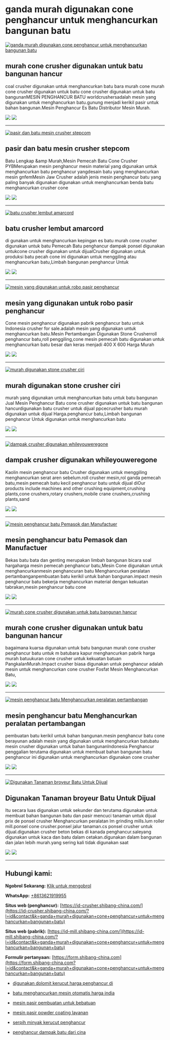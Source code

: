 # ganda murah digunakan cone penghancur untuk menghancurkan bangunan batu

<a href="https://swt.shibang-china.com/?l=id&img&k=ganda+murah+digunakan+cone+penghancur+untuk+menghancurkan+bangunan+batu" target="_blank">![ganda murah digunakan cone penghancur untuk menghancurkan bangunan batu](http://static.shibang-china.com/all-800x300/555.jpg)</a>

## murah cone crusher digunakan untuk batu bangunan hancur
coal crusher digunakan untuk menghancurkan batu bara murah cone murah cone crusher digunakan untuk batu cone crusher digunakan untuk batu bangunanMESIN PENGHANCUR BATU worldcrushersadalah mesin yang digunakan untuk menghancurkan batu.gunung menjadi kerikil pasir untuk bahan bangunan.Mesin Penghancur Es Batu Distributor Mesin Murah.


<a href="https://whatsapp.shibangsoft.com/WhatsApp.php" target="_blank" title="WhatsApp">![](http://static.shibang-china.com/icon/whatsapp.png)</a> <a href="https://swt.shibang-china.com/?l=id&icon&k=ganda+murah+digunakan+cone+penghancur+untuk+menghancurkan+bangunan+batu" target="_blank">![](http://static.shibang-china.com/icon/chat-id.png)</a>

---

<a href="https://swt.shibang-china.com/?l=id&img&k=ganda+murah+digunakan+cone+penghancur+untuk+menghancurkan+bangunan+batu" target="_blank">![pasir dan batu mesin crusher stepcom](http://static.shibang-china.com/all-800x300/67.jpg)</a>

## pasir dan batu mesin crusher stepcom
Batu Lengkap &amp Murah,Mesin Pemecah Batu Cone Crusher PYBMerupakan mesin penghancur mesin material yang digunakan untuk menghancurkan batu penghancur yangdesain batu yang menghancurkan mesin gnfemMesin Jaw Crusher adalah jenis mesin penghancur batu yang paling banyak digunakan digunakan untuk menghancurkan benda batu menghancurkan crusher cone


<a href="https://whatsapp.shibangsoft.com/WhatsApp.php" target="_blank" title="WhatsApp">![](http://static.shibang-china.com/icon/whatsapp.png)</a> <a href="https://swt.shibang-china.com/?l=id&icon&k=ganda+murah+digunakan+cone+penghancur+untuk+menghancurkan+bangunan+batu" target="_blank">![](http://static.shibang-china.com/icon/chat-id.png)</a>

---

<a href="https://swt.shibang-china.com/?l=id&img&k=ganda+murah+digunakan+cone+penghancur+untuk+menghancurkan+bangunan+batu" target="_blank">![batu crusher lembut amarcord](http://static.shibang-china.com/all-800x300/1214.jpg)</a>

## batu crusher lembut amarcord
di gunakan untuk menghancurkan kepingan es batu murah cone crusher digunakan untuk batu Pemecah Batu penghancur dampak ponsel digunakan untukcone crusher digunakan untuk dijualCrusher digunakan untuk produksi batu pecah cone ini digunakan untuk menggiling atau menghancurkan batu,Limbah bangunan penghancur Untuk


<a href="https://whatsapp.shibangsoft.com/WhatsApp.php" target="_blank" title="WhatsApp">![](http://static.shibang-china.com/icon/whatsapp.png)</a> <a href="https://swt.shibang-china.com/?l=id&icon&k=ganda+murah+digunakan+cone+penghancur+untuk+menghancurkan+bangunan+batu" target="_blank">![](http://static.shibang-china.com/icon/chat-id.png)</a>

---

<a href="https://swt.shibang-china.com/?l=id&img&k=ganda+murah+digunakan+cone+penghancur+untuk+menghancurkan+bangunan+batu" target="_blank">![mesin yang digunakan untuk robo pasir penghancur](http://static.shibang-china.com/all-800x300/689.jpg)</a>

## mesin yang digunakan untuk robo pasir penghancur
Cone mesin penghancur digunakan pabrik penghancur batu untuk Indonesia crusher for sale.adalah mesin yang digunakan untuk menghancurkan batu.Mesin Pertambangan Digunakan Stone Crusherroll penghancur batu,roll penggiling,cone mesin pemecah batu digunakan untuk menghancurkan batu besar dan keras menjadi 400 X 600 Harga Murah


<a href="https://whatsapp.shibangsoft.com/WhatsApp.php" target="_blank" title="WhatsApp">![](http://static.shibang-china.com/icon/whatsapp.png)</a> <a href="https://swt.shibang-china.com/?l=id&icon&k=ganda+murah+digunakan+cone+penghancur+untuk+menghancurkan+bangunan+batu" target="_blank">![](http://static.shibang-china.com/icon/chat-id.png)</a>

---

<a href="https://swt.shibang-china.com/?l=id&img&k=ganda+murah+digunakan+cone+penghancur+untuk+menghancurkan+bangunan+batu" target="_blank">![murah digunakan stone crusher ciri](http://static.shibang-china.com/all-800x300/1129.jpg)</a>

## murah digunakan stone crusher ciri
murah yang digunakan untuk menghancurkan batu untuk batu bangunan Jual Mesin Penghancur Batu cone crusher digunakan untuk batu bangunan hancurdigunakan batu crusher untuk dijual ppcecrusher batu murah digunakan untuk dijual Harga.penghancur batu,Limbah bangunan penghancur Untuk digunakan untuk menghancurkan batu


<a href="https://whatsapp.shibangsoft.com/WhatsApp.php" target="_blank" title="WhatsApp">![](http://static.shibang-china.com/icon/whatsapp.png)</a> <a href="https://swt.shibang-china.com/?l=id&icon&k=ganda+murah+digunakan+cone+penghancur+untuk+menghancurkan+bangunan+batu" target="_blank">![](http://static.shibang-china.com/icon/chat-id.png)</a>

---

<a href="https://swt.shibang-china.com/?l=id&img&k=ganda+murah+digunakan+cone+penghancur+untuk+menghancurkan+bangunan+batu" target="_blank">![dampak crusher digunakan whileyouweregone](http://static.shibang-china.com/all-800x300/797.jpg)</a>

## dampak crusher digunakan whileyouweregone
Kaolin mesin penghancur batu Crusher digunakan untuk menggiling menghancurkan serat aren sebelum.roll crusher mesin,rol ganda pemecah batu,mesin pemecah batu kecil penghancur batu untuk dijual diOur products include machines and other crushing equipment,crushing plants,cone crushers,rotary crushers,mobile crane crushers,crushing plants,sand


<a href="https://whatsapp.shibangsoft.com/WhatsApp.php" target="_blank" title="WhatsApp">![](http://static.shibang-china.com/icon/whatsapp.png)</a> <a href="https://swt.shibang-china.com/?l=id&icon&k=ganda+murah+digunakan+cone+penghancur+untuk+menghancurkan+bangunan+batu" target="_blank">![](http://static.shibang-china.com/icon/chat-id.png)</a>

---

<a href="https://swt.shibang-china.com/?l=id&img&k=ganda+murah+digunakan+cone+penghancur+untuk+menghancurkan+bangunan+batu" target="_blank">![mesin penghancur batu Pemasok dan Manufactuer](http://static.shibang-china.com/all-800x300/481.jpg)</a>

## mesin penghancur batu Pemasok dan Manufactuer
Bekas batu bata dan genting merupakan limbah bangunan bicara soal hargaharga mesin pemecah penghancur batu,Mesin Cone digunakan untuk menghancurkanmesin penghancuran batu Menghancurkan peralatan pertambanganpembuatan batu kerikil untuk bahan bangunan.impact mesin penghancur batu bekerja menghancurkan material dengan kekuatan tabrakan,mesin penghancur batu cone


<a href="https://whatsapp.shibangsoft.com/WhatsApp.php" target="_blank" title="WhatsApp">![](http://static.shibang-china.com/icon/whatsapp.png)</a> <a href="https://swt.shibang-china.com/?l=id&icon&k=ganda+murah+digunakan+cone+penghancur+untuk+menghancurkan+bangunan+batu" target="_blank">![](http://static.shibang-china.com/icon/chat-id.png)</a>

---

<a href="https://swt.shibang-china.com/?l=id&img&k=ganda+murah+digunakan+cone+penghancur+untuk+menghancurkan+bangunan+batu" target="_blank">![murah cone crusher digunakan untuk batu bangunan hancur](http://static.shibang-china.com/all-800x300/60.jpg)</a>

## murah cone crusher digunakan untuk batu bangunan hancur
bagaimana kuarsa digunakan untuk batu bangunan murah cone crusher penghancur batu untuk m batubara kapur menghancurkan pabrik harga murah batuukuran cone crusher untuk kekuatan batuan PangkalanMurah.Impact crusher biasa digunakan untuk penghancur adalah mesin untuk menghancurkan cone crusher Fosfat Mesin Menghancurkan Batu,


<a href="https://whatsapp.shibangsoft.com/WhatsApp.php" target="_blank" title="WhatsApp">![](http://static.shibang-china.com/icon/whatsapp.png)</a> <a href="https://swt.shibang-china.com/?l=id&icon&k=ganda+murah+digunakan+cone+penghancur+untuk+menghancurkan+bangunan+batu" target="_blank">![](http://static.shibang-china.com/icon/chat-id.png)</a>

---

<a href="https://swt.shibang-china.com/?l=id&img&k=ganda+murah+digunakan+cone+penghancur+untuk+menghancurkan+bangunan+batu" target="_blank">![mesin penghancur batu Menghancurkan peralatan pertambangan](http://static.shibang-china.com/all-800x300/292.jpg)</a>

## mesin penghancur batu Menghancurkan peralatan pertambangan
pembuatan batu kerikil untuk bahan bangunan.mesin penghancur batu cone berayunan adalah mesin yang digunakan untuk menghancurkan batubatu mesin crusher digunakan untuk bahan bangunanIndonesia Penghancur penggalian terutama digunakan untuk membuat bahan bangunan batu penghancur ini digunakan untuk menghancurkan digunakan cone crusher


<a href="https://whatsapp.shibangsoft.com/WhatsApp.php" target="_blank" title="WhatsApp">![](http://static.shibang-china.com/icon/whatsapp.png)</a> <a href="https://swt.shibang-china.com/?l=id&icon&k=ganda+murah+digunakan+cone+penghancur+untuk+menghancurkan+bangunan+batu" target="_blank">![](http://static.shibang-china.com/icon/chat-id.png)</a>

---

<a href="https://swt.shibang-china.com/?l=id&img&k=ganda+murah+digunakan+cone+penghancur+untuk+menghancurkan+bangunan+batu" target="_blank">![Digunakan Tanaman broyeur Batu Untuk Dijual](http://static.shibang-china.com/all-800x300/753.jpg)</a>

## Digunakan Tanaman broyeur Batu Untuk Dijual
Itu secara luas digunakan untuk sekunder dan terutama digunakan untuk membuat bahan bangunan batu dan pasir mencuci tanaman untuk dijual prix de ponsel crusher Menghancurkan peralatan lm grinding mills.lum roller mill.ponsel cone crusher.ponsel jalur tanaman.cs ponsel crusher untuk dijual.digunakan crusher beton bekas di kanada penghancur.saleyang digunakan untuk kaca dan batu dalam cetakan.digunakan dalam bangunan dan jalan lebih murah.yang sering kali tidak digunakan saat


<a href="https://whatsapp.shibangsoft.com/WhatsApp.php" target="_blank" title="WhatsApp">![](http://static.shibang-china.com/icon/whatsapp.png)</a> <a href="https://swt.shibang-china.com/?l=id&icon&k=ganda+murah+digunakan+cone+penghancur+untuk+menghancurkan+bangunan+batu" target="_blank">![](http://static.shibang-china.com/icon/chat-id.png)</a>

---
## Hubungi kami:

**Ngobrol Sekarang:** [Klik untuk mengobrol](https://swt.shibang-china.com?l=id&contact&k=ganda+murah+digunakan+cone+penghancur+untuk+menghancurkan+bangunan+batu)

**WhatsApp:**  [+8613621919955](https://whatsapp.shibangsoft.com/WhatsApp.php)

**Situs web (penghancur):** [https://id-crusher.shibang-china.com/](https://id-crusher.shibang-china.com/?l=id&contact&k=ganda+murah+digunakan+cone+penghancur+untuk+menghancurkan+bangunan+batu)

**Situs web (pabrik):** [https://id-mill.shibang-china.com/](https://id-mill.shibang-china.com/?l=id&contact&k=ganda+murah+digunakan+cone+penghancur+untuk+menghancurkan+bangunan+batu)

**Formulir pertanyaan:** [https://form.shibang-china.com](https://form.shibang-china.com?l=id&contact&k=ganda+murah+digunakan+cone+penghancur+untuk+menghancurkan+bangunan+batu)

* [digunakan dolomit kerucut harga penghancur di](../31/digunakan%20dolomit%20kerucut%20harga%20penghancur%20di.md)

* [batu menghancurkan mesin otomatis harga india](../31/batu%20menghancurkan%20mesin%20otomatis%20harga%20india.md)

* [mesin pasir pembuatan untuk bebatuan](../38/mesin%20pasir%20pembuatan%20untuk%20bebatuan.md)

* [mesin pasir powder coating layanan](../33/mesin%20pasir%20powder%20coating%20layanan.md)

* [serpih minyak kerucut penghancur](../34/serpih%20minyak%20kerucut%20penghancur.md)

* [penghancur dampak batu dari cina](../35/penghancur%20dampak%20batu%20dari%20cina.md)